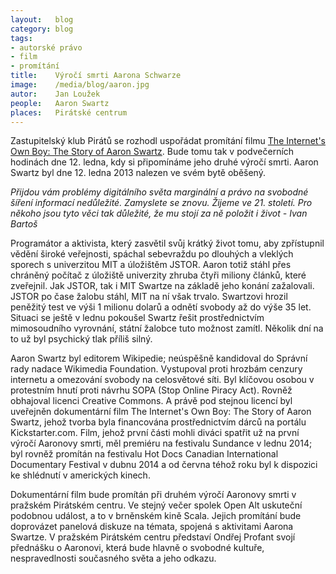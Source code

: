 ```yaml
---
layout:   blog
category: blog
tags:     
- autorské právo 
- film 
- promítání
title:    Výročí smrti Aarona Schwarze
image:    /media/blog/aaron.jpg
autor:    Jan Loužek
people:   Aaron Swartz
places:   Pirátské centrum
---
```


Zastupitelský klub Pirátů se rozhodl uspořádat promítání filmu [The Internet's Own Boy: The Story of Aaron Swartz](http://www.csfd.cz/film/361964-the-internet-s-own-boy-the-story-of-aaron-swartz/). Bude tomu tak v podvečerních hodinách dne 12. ledna, kdy si připomínáme jeho druhé výročí smrti. Aaron Swartz byl dne 12. ledna 2013 nalezen ve svém bytě oběšený. 

*Přijdou vám problémy digitálního světa marginální a právo na svobodné šíření informací nedůležité. Zamyslete se znovu. Žijeme ve 21. století. Pro někoho jsou tyto věci tak důležité, že mu stojí za ně položit i život - Ivan Bartoš*

Programátor a aktivista, který zasvětil svůj krátký život tomu, aby zpřístupnil vědění široké veřejnosti, spáchal sebevraždu po dlouhých a vleklých sporech s univerzitou MIT a úložištěm JSTOR. Aaron totiž stáhl přes chráněný počítač z úložiště univerzity zhruba čtyři miliony článků, které zveřejnil. Jak JSTOR, tak i MIT Swartze na základě jeho konání zažalovali. JSTOR po čase žalobu stáhl, MIT na ní však trvalo. Swartzovi hrozil peněžitý test ve výši 1 milionu dolarů a odnětí svobody až do výše 35 let. Situaci se ještě v lednu pokoušel Swartz řešit prostřednictvím mimosoudního vyrovnání, státní žalobce tuto možnost zamítl. Několik dní na to už byl psychický tlak příliš silný.

Aaron Swartz byl editorem Wikipedie; neúspěšně kandidoval do Správní rady nadace Wikimedia Foundation. Vystupoval proti hrozbám cenzury internetu a omezování svobody na celosvětové síti. Byl klíčovou osobou v protestním hnutí proti návrhu SOPA (Stop Online Piracy Act). Rovněž obhajoval licenci Creative Commons. A právě pod stejnou licencí byl uveřejněn dokumentární film The Internet's Own Boy: The Story of Aaron Swartz, jehož tvorba byla financována prostřednictvím dárců na portálu Kickstarter.com. Film, jehož první části mohli diváci spatřit už na první výročí Aaronovy smrti, měl premiéru na festivalu Sundance v lednu 2014; byl rovněž promítán na festivalu Hot Docs Canadian International Documentary Festival v dubnu 2014 a od června téhož roku byl k dispozici ke shlédnutí v amerických kinech.

Dokumentární film bude promítán při druhém výročí Aaronovy smrti v pražském Pirátském centru. Ve stejný večer spolek Open Alt uskuteční podobnou událost, a to v brněnském kině Scala. Jejich promítání bude doprovázet panelová diskuze na témata, spojená s aktivitami Aarona Swartze. V pražském Pirátském centru představí Ondřej Profant svojí přednášku o Aaronovi, která bude hlavně o svobodné kultuře, nespravedlnosti současného světa a jeho odkazu. 

